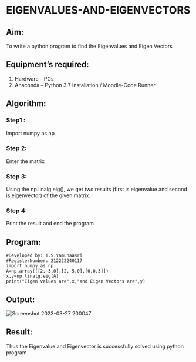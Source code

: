 # EIGENVALUES-AND-EIGENVECTORS
## Aim:
To write a python program to find the Eigenvalues and Eigen Vectors
## Equipment’s required:
1. 	Hardware – PCs
2. 	Anaconda – Python 3.7 Installation / Moodle-Code Runner
## Algorithm:
### Step1 : 
Import numpy as np
### Step 2: 
Enter the matrix
### Step 3:
Using the np.linalg.eig(),  we get two results (first is eigenvalue and second is eigenvector) of the given matrix.
### Step 4: 
Print the result and end the program
## Program:
```
#Developed by: T.S.Yamunaasri
#RegisterNumber: 212222240117
import numpy as np
A=np.array([[2,-3,0],[2,-5,0],[0,0,3]])
x,y=np.linalg.eig(A)
print("Eigen values are",x,"and Eigen Vectors are",y)
```
## Output:
![Screenshot 2023-03-27 200047](https://user-images.githubusercontent.com/115707860/227971099-71cb0eef-5f78-4eb6-8535-7c0b6ae23b25.png)

## Result:
Thus the Eigenvalue and Eigenvector is successfully solved using python program
